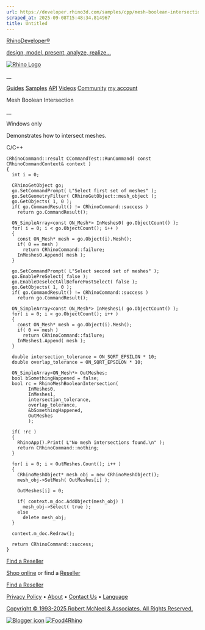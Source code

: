 ```yaml
---
url: https://developer.rhino3d.com/samples/cpp/mesh-boolean-intersection/
scraped_at: 2025-09-08T15:48:34.814967
title: Untitled
---
```


[RhinoDeveloper®](/)

[design, model, present, analyze, realize...](/)

[![Rhino Logo](https://developer.rhino3d.com/images/rhinodevlogo.png)](/)

__

[Guides](https://developer.rhino3d.com/guides)
[Samples](https://developer.rhino3d.com/samples)
[API](https://developer.rhino3d.com/api)
[Videos](https://developer.rhino3d.com/videos)
[Community](https://discourse.mcneel.com/c/rhino-developer) [my account
](https://www.rhino3d.com/my-account/ "Manage your account, licenses, and
teams")

Mesh Boolean Intersection

__

Windows only

Demonstrates how to intersect meshes.

C/C++

    
    
    CRhinoCommand::result CCommandTest::RunCommand( const CRhinoCommandContext& context )
    {
      int i = 0;
    
      CRhinoGetObject go;
      go.SetCommandPrompt( L"Select first set of meshes" );
      go.SetGeometryFilter( CRhinoGetObject::mesh_object );
      go.GetObjects( 1, 0 );
      if( go.CommandResult() != CRhinoCommand::success )
        return go.CommandResult();
    
      ON_SimpleArray<const ON_Mesh*> InMeshes0( go.ObjectCount() );
      for( i = 0; i < go.ObjectCount(); i++ )
      {
        const ON_Mesh* mesh = go.Object(i).Mesh();
        if( 0 == mesh )
          return CRhinoCommand::failure;
        InMeshes0.Append( mesh );
      }
    
      go.SetCommandPrompt( L"Select second set of meshes" );
      go.EnablePreSelect( false );
      go.EnableDeselectAllBeforePostSelect( false );
      go.GetObjects( 1, 0 );
      if( go.CommandResult() != CRhinoCommand::success )
        return go.CommandResult();
    
      ON_SimpleArray<const ON_Mesh*> InMeshes1( go.ObjectCount() );
      for( i = 0; i < go.ObjectCount(); i++ )
      {
        const ON_Mesh* mesh = go.Object(i).Mesh();
        if( 0 == mesh )
          return CRhinoCommand::failure;
        InMeshes1.Append( mesh );
      }
    
      double intersection_tolerance = ON_SQRT_EPSILON * 10;
      double overlap_tolerance = ON_SQRT_EPSILON * 10;
    
      ON_SimpleArray<ON_Mesh*> OutMeshes;
      bool bSomethingHappened = false;
      bool rc = RhinoMeshBooleanIntersection(
            InMeshes0,
            InMeshes1,
            intersection_tolerance,
            overlap_tolerance,
            &bSomethingHappened,
            OutMeshes
            );
    
      if( !rc )
      {
        RhinoApp().Print( L"No mesh intersections found.\n" );
        return CRhinoCommand::nothing;
      }
    
      for( i = 0; i < OutMeshes.Count(); i++ )
      {
        CRhinoMeshObject* mesh_obj = new CRhinoMeshObject();
        mesh_obj->SetMesh( OutMeshes[i] );
    
        OutMeshes[i] = 0;
    
        if( context.m_doc.AddObject(mesh_obj) )
          mesh_obj->Select( true );
        else
          delete mesh_obj;
      }
    
      context.m_doc.Redraw();
    
      return CRhinoCommand::success;
    }
    

  

[Find a Reseller](https://www.rhino3d.com/sales)

[Shop online](https://www.rhino3d.com/store) or find a
[Reseller](https://www.rhino3d.com/sales)

[Find a Reseller](https://www.rhino3d.com/sales)

[Privacy Policy](https://www.rhino3d.com/privacy) •
[About](https://www.rhino3d.com/mcneel/about) • [Contact
Us](https://www.rhino3d.com/mcneel/contact) • [
Language](https://www.rhino3d.com/language "Change to a different region or
language")

[Copyright © 1993-2025 Robert McNeel & Associates. All Rights
Reserved.](https://www.rhino3d.com/mcneel/about)

[](https://www.facebook.com/McNeelRhinoceros/)
[](https://twitter.com/bobmcneel) [](https://www.linkedin.com/groups/75313/)
[](https://www.youtube.com/user/RhinoGuide/videos) [](https://vimeo.com/rhino)
[![Blogger
icon](https://developer.rhino3d.com/images/blogger.svg)](http://blog.rhino3d.com/)
[![Food4Rhino](https://developer.rhino3d.com/images/f4r_icon_01.svg)](https://www.food4rhino.com)


